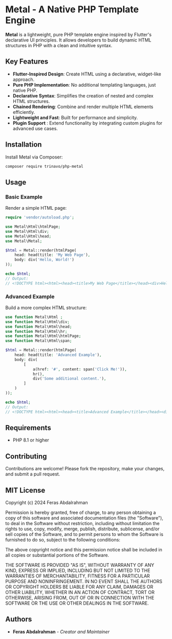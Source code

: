 
# Metal - A Native PHP Template Engine

**Metal** is a lightweight, pure PHP template engine inspired by Flutter's declarative UI principles. 
It allows developers to build dynamic HTML structures in PHP with a clean and intuitive syntax.

## Key Features

- **Flutter-Inspired Design**: Create HTML using a declarative, widget-like approach.
- **Pure PHP Implementation**: No additional templating languages, just native PHP.
- **Declarative Syntax**: Simplifies the creation of nested and complex HTML structures.
- **Chained Rendering**: Combine and render multiple HTML elements efficiently.
- **Lightweight and Fast**: Built for performance and simplicity.
- **Plugin Support** : Extend functionality by integrating custom plugins for advanced use cases.


## Installation

Install Metal via Composer:

```bash
composer require trinavo/php-metal
```

## Usage

### Basic Example

Render a simple HTML page:

```php
require 'vendor/autoload.php';

use Metal\Html\htmlPage;
use Metal\Html\div;
use Metal\Html\head;
use Metal\Metal;

$html = Metal::render(htmlPage(
    head: head(title: 'My Web Page'),
    body: div('Hello, World!')
));

echo $html;
// Output:
// <!DOCTYPE html><html><head><title>My Web Page</title></head><div>Hello, World!</div></html>
```

### Advanced Example

Build a more complex HTML structure:

```php
use function Metal\Html ;
use function Metal\Html\div;
use function Metal\Html\head;
use function Metal\Html\hr;
use function Metal\Html\htmlPage;
use function Metal\Html\span;

$html = Metal::render(htmlPage(
    head: head(title: 'Advanced Example'),
    body: div(
        [
            a(href: '#', content: span('Click Me!')),
            hr(),
            div('Some additional content.'),
        ]
    )
));

echo $html;
// Output:
// <!DOCTYPE html><html><head><title>Advanced Example</title></head><div><a href="#"><span>Click Me!</span></a><hr><div>Some additional content.</div></div></html>
```

## Requirements

- PHP 8.1 or higher

## Contributing

Contributions are welcome! Please fork the repository, make your changes, and submit a pull request.

## MIT License

Copyright (c) 2024 Feras Abdalrahman

Permission is hereby granted, free of charge, to any person obtaining a copy
of this software and associated documentation files (the "Software"), to deal
in the Software without restriction, including without limitation the rights
to use, copy, modify, merge, publish, distribute, sublicense, and/or sell
copies of the Software, and to permit persons to whom the Software is
furnished to do so, subject to the following conditions:

The above copyright notice and this permission notice shall be included in all
copies or substantial portions of the Software.

THE SOFTWARE IS PROVIDED "AS IS", WITHOUT WARRANTY OF ANY KIND, EXPRESS OR
IMPLIED, INCLUDING BUT NOT LIMITED TO THE WARRANTIES OF MERCHANTABILITY,
FITNESS FOR A PARTICULAR PURPOSE AND NONINFRINGEMENT. IN NO EVENT SHALL THE
AUTHORS OR COPYRIGHT HOLDERS BE LIABLE FOR ANY CLAIM, DAMAGES OR OTHER
LIABILITY, WHETHER IN AN ACTION OF CONTRACT, TORT OR OTHERWISE, ARISING FROM,
OUT OF OR IN CONNECTION WITH THE SOFTWARE OR THE USE OR OTHER DEALINGS IN THE
SOFTWARE.

## Authors

- **Feras Abdalrahman** - *Creator and Maintainer*
